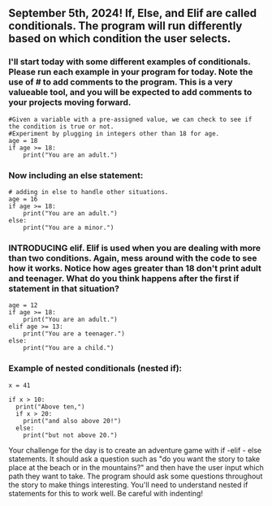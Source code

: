 ## September 5th, 2024! If, Else, and Elif are called conditionals. The program will run differently based on which condition the user selects. 

### I'll start today with some different examples of conditionals. Please run each example in your program for today. Note the use of # to add comments to the program. This is a very valueable tool, and you will be expected to add comments to your projects moving forward. 

```
#Given a variable with a pre-assigned value, we can check to see if the condition is true or not.
#Experiment by plugging in integers other than 18 for age. 
age = 18
if age >= 18:
    print("You are an adult.")
```
### Now including an else statement:
```
# adding in else to handle other situations. 
age = 16
if age >= 18:
    print("You are an adult.")
else:
    print("You are a minor.")
```
### INTRODUCING elif. Elif is used when you are dealing with more than two conditions. Again, mess around with the code to see how it works. Notice how ages greater than 18 don't print adult and teenager. What do you think happens after the first if statement in that situation? 

```
age = 12
if age >= 18:
    print("You are an adult.")
elif age >= 13:
    print("You are a teenager.")
else:
    print("You are a child.")
```









### Example of nested conditionals (nested if): 
```
x = 41

if x > 10:
  print("Above ten,")
  if x > 20:
    print("and also above 20!")
  else:
    print("but not above 20.")
```




Your challenge for the day is to create an adventure game with if -elif - else statements. It should ask a question such as "do you want the story to take place at the beach or in the mountains?" and then have the user input which path they want to take. The program should ask some questions throughout the story to make things interesting. You'll need to understand nested if statements for this to work well. Be careful with indenting! 




